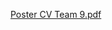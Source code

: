 [Poster CV Team 9.pdf](https://github.com/roshan112-3/Diabetic-Retinopathy-using-Gaussian-Filter/files/13724221/Poster.CV.Team.9.pdf)
